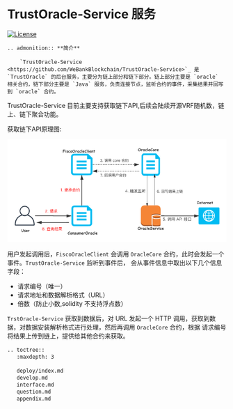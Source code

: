 # TrustOracle-Service 服务

[![License](https://img.shields.io/badge/license-Apache%202-4EB1BA.svg)](https://www.apache.org/licenses/LICENSE-2.0.html)    


```eval_rst
.. admonition:: **简介**

    `TrustOracle-Service <https://github.com/WeBankBlockchain/TrustOracle-Service>`_ 是 `TrustOracle` 的后台服务，主要分为链上部分和链下部分。链上部分主要是 `oracle` 相关合约，链下部分主要是 `Java` 服务，负责连接节点，监听合约的事件，采集结果并回写到 `oracle` 合约。

```

TrustOracle-Service 目前主要支持获取链下API,后续会陆续开源VRF随机数，链上、链下聚合功能。

获取链下API原理图:
     
![api](../../images/oracle-yhb.png)   

  用户发起调用后，`FiscoOracleClient` 会调用 `OracleCore` 合约，此时会发起一个事件。`TrustOracle-Service` 监听到事件后， 会从事件信息中取出以下几个信息字段：  
  
   - 请求编号（唯一）
   - 请求地址和数据解析格式（URL）
   - 倍数（防止小数,solidity 不支持浮点数）
     
  `TrstOracle-Service` 获取到数据后，对 URL 发起一个 HTTP 调用，获取到数据，对数据安装解析格式进行处理，然后再调用 `OracleCore` 合约，根据 请求编号将结果上传到链上，提供给其他合约来获取。  

        

  ```eval_rst
  .. toctree::
     :maxdepth: 3
  
     deploy/index.md
     develop.md
     interface.md
     question.md
     appendix.md
  
  
  ``` 



